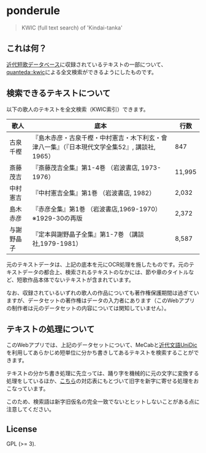# ponderule

> KWIC (full text search) of 'Kindai-tanka'

<!-- badges: start -->
<!-- badges: end -->

## これは何？

[近代短歌データベース](http://kindaitankadatabase.com/)に収録されているテキストの一部について、[quanteda::kwic](https://quanteda.io/reference/kwic.html)による全文検索ができるようにしたものです。

## 検索できるテキストについて

以下の歌人のテキストを全文検索（KWIC索引）できます。


| 歌人 | 底本 | 行数 | 
| --- | --- | --- | 
| 古泉千樫 | 『島木赤彦・古泉千樫・中村憲吉・木下利玄・會津八一集』（『日本現代文学全集52』, 講談社, 1965） | 847 | 
| 斎藤茂吉 | 『斎藤茂吉全集』第1-4巻 （岩波書店, 1973-1976） | 11,995 | 
| 中村憲吉 | 『中村憲吉全集』第1巻 （岩波書店, 1982） | 2,032 | 
| 島木赤彦 | 『赤彦全集』第1巻 （岩波書店,1969-1970） ※1929-30の再版 | 2,372 | 
| 与謝野晶子 | 『定本與謝野晶子全集』第1-7巻 （講談社,1979-1981） | 8,587  | 


元のテキストデータは、上記の底本を元にOCR処理を施したものです。元のテキストデータの都合上、検索されるテキストのなかには、節や章のタイトルなど、短歌作品本体でないテキストが含まれています。

なお、収録されているいずれの歌人の作品についても著作権保護期間は過ぎていますが、データセットの著作権はデータの入力者にあります（このWebアプリの制作者は元のデータセットの内容については関知していません）。

## テキストの処理について

このWebアプリでは、上記のデータセットについて、MeCabと[近代文語UniDic](https://ccd.ninjal.ac.jp/unidic/download_all#unidic_kindai)を利用してあらかじめ短単位に分かち書きしてあるテキストを検索することができます。

テキストの分かち書き処理に先立っては、踊り字を機械的に元の文字に変換する処理をしているほか、[こちら](https://eiichi.shibusawa.or.jp/denkishiryo/digital/main/index.php?kanji)の対応表にもとづいて旧字を新字に寄せる処理をおこなっています。

このため、検索語は新字旧仮名の完全一致でないとヒットしないことがある点に注意してください。

## License

GPL (>= 3).
